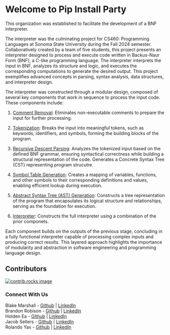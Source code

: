 # Welcome to Pip Install Party 

This organization was established to facilitate the development of a BNF interpreter.

The interpreter was the culminating project for CS460: Programming Languages at Sonoma State University during the Fall 2024 semester. Collaboratively created by a team of five students, this project presents an interpreter designed to process and execute code written in Backus-Naur Form (BNF), a C-like programming language. The interpreter interprets the input in BNF, analyzes its structure and logic, and executes the corresponding computations to generate the desired output. This project exemplifies advanced concepts in parsing, syntax analysis, data structures, and interpreter design.

The interpreter was constructed through a modular design, composed of several key components that work in sequence to process the input code. These components include:

1.	[Comment Removal](https://github.com/Pip-Install-Party/Ignoring-Comments): Eliminates non-executable comments to prepare the input for further processing.
   
2.	[Tokenization](https://github.com/Pip-Install-Party/Tokenization): Breaks the input into meaningful tokens, such as keywords, identifiers, and symbols, forming the building blocks of the program.
   
3.	[Recursive Descent Parsing](https://github.com/Pip-Install-Party/Recursive-Descent-Parser): Analyzes the tokenized input based on the defined BNF grammar, ensuring syntactical correctness while building a structural representation of the code. Generates a Concrete Syntax Tree (CST) representing program strucutre.
   
4.	[Symbol Table Generation](https://github.com/Pip-Install-Party/Symbol-Table): Creates a mapping of variables, functions, and other symbols to their corresponding definitions and values, enabling efficient lookup during execution.
   
5.	[Abstract Syntax Tree (AST) Generation](https://github.com/Pip-Install-Party/Abstract-Syntax-Tree): Constructs a tree representation of the program that encapsulates its logical structure and relationships, serving as the foundation for execution.

6.	[Interpreter](https://github.com/Pip-Install-Party/Interpreter): Constructs the full interpreter using a combination of the prior componets.

Each component builds on the outputs of the previous stage, concluding in a fully functional interpreter capable of processing complex inputs and producing correct results. This layered approach highlights the importance of modularity and abstraction in software engineering and programming language design.

## Contributors
<a href="https://github.com/Pip-Install-Party/Interpreter/graphs/contributors">
  <img src="https://contrib.rocks/image?repo=Pip-Install-Party/Interpreter" alt="contrib.rocks image" />
</a>


### Connect With Us

Blake Marshall - [Github](https://github.com/officialblake) | [LinkedIn](https://www.linkedin.com/in/blakemarshalll)  
Brandon Robison - [Github](https://github.com/brandonuscg) | [LinkedIn](https://www.linkedin.com/in/brandon-robinson-uscg/)  
Holden Ea - [Github](https://github.com/holdenkea) | [LinkedIn](https://www.linkedin.com/in/holden-ea-28a535208/)  
Jacob Sellers - [Github](https://github.com/JacobS999) | [LinkedIn](https://www.linkedin.com/in/jacob-sellers-83840826a)  
Rolando Yax - [Github](https://github.com/Ryax3) | [LinkedIn](https://www.linkedin.com/in/rolandoyax/) 
